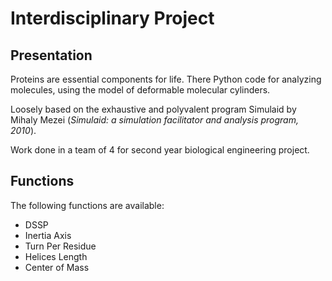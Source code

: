 # Interdisciplinary Project

## Presentation


Proteins are essential components for life. There 
Python code for analyzing molecules, using the model of deformable molecular cylinders.

Loosely based on the exhaustive and polyvalent program Simulaid by Mihaly Mezei (*Simulaid: a simulation facilitator and analysis program, 2010*).

Work done in a team of 4 for second year biological engineering project.

## Functions

The following functions are available:

- DSSP
- Inertia Axis
- Turn Per Residue
- Helices Length
- Center of Mass
